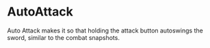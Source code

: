 # AutoAttack
Auto Attack makes it so that holding the attack button autoswings the sword, similar to the combat snapshots.
